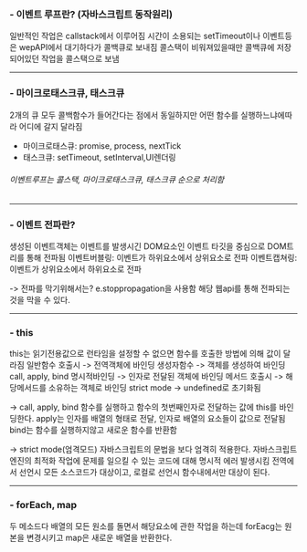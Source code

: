 ### - 이벤트 루프란? (자바스크립트 동작원리)
일반적인 작업은 callstack에서 이루어짐
시간이 소용되는 setTimeout이나 이벤트등은 wepAPI에서 대기하다가 콜백큐로 보내짐
콜스택이 비워져있을때만 콜백큐에 저장되어있던 작업을 콜스택으로 보냄

---

### - 마이크로태스크큐, 태스크큐
2개의 큐 모두 콜백함수가 들어간다는 점에서 동일하지만 어떤 함수를 실행하느냐에따라 어디에 갈지 달라짐
- 마이크로태스큐: promise, process, nextTick
- 태스크큐: setTimeout, setInterval,UI렌더링 

###### 이벤트루프는 콜스택, 마이크로태스크큐, 태스크큐 순으로 처리함 

---

### - 이벤트 전파란?
생성된 이벤트객체는 이벤트를 발생시긴 DOM요소인 이벤트 타깃을 중심으로 DOM트리를 통해 전파됨
이벤트버블링: 이벤트가 하위요소에서 상위요소로 전파
이벤트캡쳐링: 이벤트가 상위요소에서 하위요소로 전파

-> 전파를 막기위해서는?
e.stoppropagation을 사용함
해당 웹api를 통해 전파되는 것을 막을 수 있다.

---

### - this
this는 읽기전용값으로 런타임을 설정할 수 없으면 함수를 호출한 방법에 의해 값이 달라짐
일반함수 호출시 -> 전역객체에 바인딩
생성자함수 -> 객체를 생성하여 바인딩
call, apply, bind 명시적바인딩 -> 인자로 전달된 객체에 바인딩
메서드 호출시 -> 해당메서드를 소유하는 객체로 바인딩
strict mode -> undefined로 초기화됨

-> call, apply, bind
함수를 실행하고 함수의 첫번째인자로 전달하는 값에 this를 바인딩한다.
apply는 인자를 배열의 형태로 전달, 인자로 배열의 요소들이 값으로 전달됨
bind는 함수를 실행하지않고 새로운 함수를 반환함

-> strict mode(엄격모드)
자바스크립트의 문법을 보다 엄격히 적용한다.
자바스크립트 엔진의 최적화 작업에 문제를 일으킬 수 있는 코드에 대해 명시적 에러 발생시킴
전역에서 선언시 모든 소스코드가 대상이고, 로컬로 선언시 함수내에서만 대상이 된다.

---

### - forEach, map
두 메소드다 배열의 모든 원소를 돌면서 해당요소에 관한 작업을 하는데
forEacg는 원본을 변경시키고 map은 새로운 배열을 반환한다.
